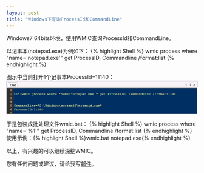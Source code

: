 ```yaml
---
layout: post
title: "Windows下查询ProcessId和CommandLine"
---
```


 Windows7 64bits环境，使用WMIC查询ProcessId和CommandLine。

以记事本(notepad.exe)为例如下：
{% highlight Shell %}
wmic process where "name='notepad.exe'" get ProcessID, Commandline /format:list
{% endhighlight %}

图示中当前打开1个记事本ProcessId=11140：
![示例](/images/wmic_notepad.png)


于是包装成批处理文件wmic.bat：
{% highlight Shell %}
wmic process where "name='%1'" get ProcessID, Commandline /format:list
{% endhighlight %}
使用示例：{% highlight Shell %}wmic.bat notepad.exe{% endhighlight %}

以上，有兴趣的可以继续深挖WMIC。

您有任何问题或建议，请给我写[邮件](mailto:yinwer81@gmail.com)。
